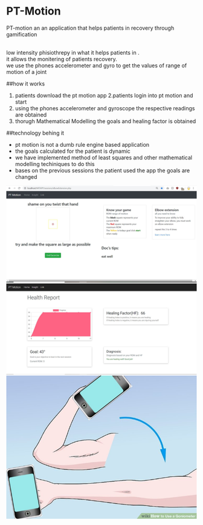 # PT-Motion
PT-motion an an application that helps patients in recovery through gamification<br><br>

low intensity phisiothrepy in what it helps patients in .<br>
it allows the monitering of patients recovery.<br>
we use the phones accelerometer and gyro to get the values of range of motion of a joint<br> 

##how it works
1. patients download the pt motion app
2.patients login into pt motion and start 
3. using the phones accelerometer and gyroscope the respective readings are obtained
4. thorugh Mathematical Modelling the goals and healing factor is obtained

##technology behing it
- pt motion is not a dumb rule engine based application
- the goals calculated for the patient is dynamic
- we have implemented method of least squares and other mathematical modelling techiniques to do this
- bases on the previous sessions the patient used the app the goals are changed

![Image of device](images/1.jpg)
![Image of device](images/Capture.jpg)
![Image of device](images/elbowextensor.jpg)



